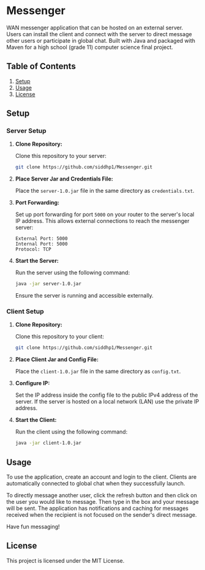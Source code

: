 # Messenger

WAN messenger application that can be hosted on an external server. Users can install the client and connect with the server to direct message other users or participate in global chat. Built with Java and packaged with Maven for a high school (grade 11) computer science final project. 

## Table of Contents

1. [Setup](#setup)
2. [Usage](#usage)
3. [License](#license)

## Setup

### Server Setup

1. **Clone Repository:** 
   
   Clone this repository to your server:
     ```bash
     git clone https://github.com/siddhp1/Messenger.git
     ```

2. **Place Server Jar and Credentials File:**
   
   Place the `server-1.0.jar` file in the same directory as `credentials.txt`.

3. **Port Forwarding:**
   
   Set up port forwarding for port `5000` on your router to the server's local IP address.
     This allows external connections to reach the messenger server:
     ```
     External Port: 5000
     Internal Port: 5000
     Protocol: TCP
     ```

4. **Start the Server:**
   
   Run the server using the following command:
     ```bash
     java -jar server-1.0.jar
     ```
   Ensure the server is running and accessible externally.

### Client Setup

1. **Clone Repository:** 
   
   Clone this repository to your client:
     ```bash
     git clone https://github.com/siddhp1/Messenger.git
     ```

2. **Place Client Jar and Config File:**
   
   Place the `client-1.0.jar` file in the same directory as `config.txt`.

3. **Configure IP:**
   
   Set the IP address inside the config file to the public IPv4 address of the server. If the server is hosted on a local network (LAN) use the private IP address.

4. **Start the Client:**
   
   Run the client using the following command:
     ```bash
     java -jar client-1.0.jar
     ```

## Usage

To use the application, create an account and login to the client. Clients are automatically connected to global chat when they successfully launch.

To directly message another user, click the refresh button and then click on the user you would like to message. Then type in the box and your message will be sent. 
The application has notifications and caching for messages received when the recipient is not focused on the sender's direct message. 

Have fun messaging!

## License

This project is licensed under the MIT License.
